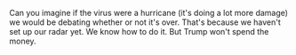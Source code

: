 Can you imagine if the virus were a hurricane (it's doing a lot more damage) we would be debating whether or not it's over. That's because we haven't set up our radar yet. We know how to do it. But Trump won't spend the money. 
